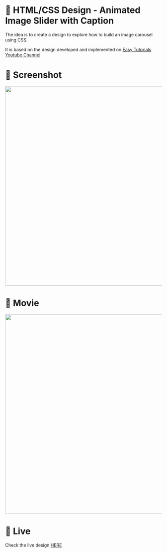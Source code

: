 # 🎨 HTML/CSS Design -  Animated Image Slider with Caption

The idea is to create a design to explore how to build an image carousel using CSS. 

It is based on the design developed and implemented  on [Easy Tutorials Youtube Channel](https://www.youtube.com/watch?v=m91pL94YLvg)


# 📸 Screenshot
<img src="https://storage.googleapis.com/rfribeiro-css/images-slider-06/presentation.png" width="640">


# 🎥 Movie
<img src="https://storage.googleapis.com/rfribeiro-css/images-slider-06/presentation.gif" width="640">

# 🚀 Live

Check the live design [HERE](https://storage.googleapis.com/rfribeiro-css/images-slider-06/index.html)